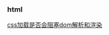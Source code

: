 ### html

<div><a href="https://github.com/Michael-lzg/weekly-interview/issues/6" target="blank">css加载是否会阻塞dom解析和渲染</a></div>
